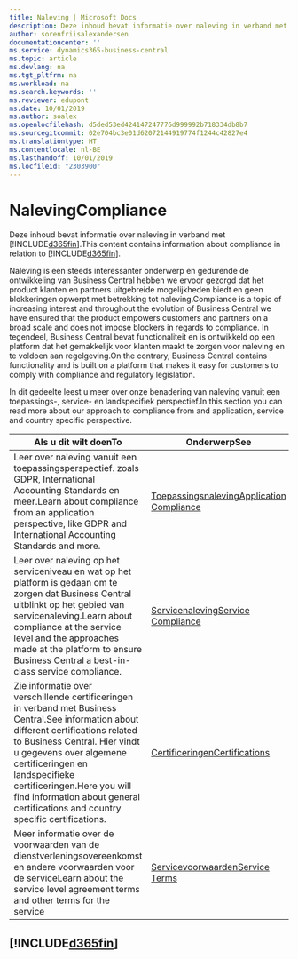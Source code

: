 ```yaml
---
title: Naleving | Microsoft Docs
description: Deze inhoud bevat informatie over naleving in verband met Business Central.
author: sorenfriisalexandersen
documentationcenter: ''
ms.service: dynamics365-business-central
ms.topic: article
ms.devlang: na
ms.tgt_pltfrm: na
ms.workload: na
ms.search.keywords: ''
ms.reviewer: edupont
ms.date: 10/01/2019
ms.author: soalex
ms.openlocfilehash: d5ded53ed424147247776d999992b718334db8b7
ms.sourcegitcommit: 02e704bc3e01d62072144919774f1244c42827e4
ms.translationtype: HT
ms.contentlocale: nl-BE
ms.lasthandoff: 10/01/2019
ms.locfileid: "2303900"
---
```

# <a name="compliance"></a><span data-ttu-id="26b06-103">Naleving</span><span class="sxs-lookup"><span data-stu-id="26b06-103">Compliance</span></span>
<span data-ttu-id="26b06-104">Deze inhoud bevat informatie over naleving in verband met [!INCLUDE[d365fin](../includes/d365fin_md.md)].</span><span class="sxs-lookup"><span data-stu-id="26b06-104">This content contains information about compliance in relation to [!INCLUDE[d365fin](../includes/d365fin_md.md)].</span></span>  

<span data-ttu-id="26b06-105">Naleving is een steeds interessanter onderwerp en gedurende de ontwikkeling van Business Central hebben we ervoor gezorgd dat het product klanten en partners uitgebreide mogelijkheden biedt en geen blokkeringen opwerpt met betrekking tot naleving.</span><span class="sxs-lookup"><span data-stu-id="26b06-105">Compliance is a topic of increasing interest and throughout the evolution of Business Central we have ensured that the product empowers customers and partners on a broad scale and does not impose blockers in regards to compliance.</span></span> <span data-ttu-id="26b06-106">In tegendeel, Business Central bevat functionaliteit en is ontwikkeld op een platform dat het gemakkelijk voor klanten maakt te zorgen voor naleving en te voldoen aan regelgeving.</span><span class="sxs-lookup"><span data-stu-id="26b06-106">On the contrary, Business Central contains functionality and is built on a platform that makes it easy for customers to comply with compliance and regulatory legislation.</span></span>

<span data-ttu-id="26b06-107">In dit gedeelte leest u meer over onze benadering van naleving vanuit een toepassings-, service- en landspecifiek perspectief.</span><span class="sxs-lookup"><span data-stu-id="26b06-107">In this section you can read more about our approach to compliance from and application, service and country specific perspective.</span></span>

|<span data-ttu-id="26b06-108">**Als u dit wilt doen**</span><span class="sxs-lookup"><span data-stu-id="26b06-108">**To**</span></span>|<span data-ttu-id="26b06-109">**Onderwerp**</span><span class="sxs-lookup"><span data-stu-id="26b06-109">**See**</span></span>|  
|------------|-------------|  
|<span data-ttu-id="26b06-110">Leer over naleving vanuit een toepassingsperspectief. zoals GDPR, International Accounting Standards en meer.</span><span class="sxs-lookup"><span data-stu-id="26b06-110">Learn about compliance from an application perspective, like GDPR and International Accounting Standards and more.</span></span>|[<span data-ttu-id="26b06-111">Toepassingsnaleving</span><span class="sxs-lookup"><span data-stu-id="26b06-111">Application Compliance</span></span>](compliance-application-compliance.md)|  
|<span data-ttu-id="26b06-112">Leer over naleving op het serviceniveau en wat op het platform is gedaan om te zorgen dat Business Central uitblinkt op het gebied van servicenaleving.</span><span class="sxs-lookup"><span data-stu-id="26b06-112">Learn about compliance at the service level and the approaches made at the platform to ensure Business Central a best-in-class service compliance.</span></span>|[<span data-ttu-id="26b06-113">Servicenaleving</span><span class="sxs-lookup"><span data-stu-id="26b06-113">Service Compliance</span></span>](compliance-service-compliance.md)|  
|<span data-ttu-id="26b06-114">Zie informatie over verschillende certificeringen in verband met Business Central.</span><span class="sxs-lookup"><span data-stu-id="26b06-114">See information about different certifications related to Business Central.</span></span> <span data-ttu-id="26b06-115">Hier vindt u gegevens over algemene certificeringen en landspecifieke certificeringen.</span><span class="sxs-lookup"><span data-stu-id="26b06-115">Here you will find information about general certifications and country specific certifications.</span></span>|[<span data-ttu-id="26b06-116">Certificeringen</span><span class="sxs-lookup"><span data-stu-id="26b06-116">Certifications</span></span>](compliance-certifications.md)|  
|<span data-ttu-id="26b06-117">Meer informatie over de voorwaarden van de dienstverleningsovereenkomst en andere voorwaarden voor de service</span><span class="sxs-lookup"><span data-stu-id="26b06-117">Learn about the service level agreement terms and other terms for the service</span></span>|[<span data-ttu-id="26b06-118">Servicevoorwaarden</span><span class="sxs-lookup"><span data-stu-id="26b06-118">Service Terms</span></span>](compliance-service-compliance.md#service-terms)|  

## [!INCLUDE[d365fin](../includes/free_trial_md.md)]  
